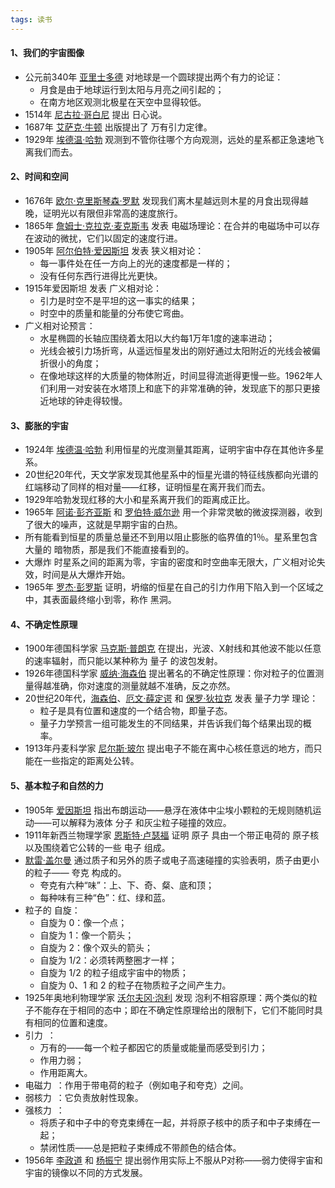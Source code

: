 ```yaml
---
tags: 读书
---
```




#### 1、我们的宇宙图像

* 公元前340年 <u>亚里士多德</u> 对地球是一个圆球提出两个有力的论证：
  * 月食是由于地球运行到太阳与月亮之间引起的；
  * 在南方地区观测北极星在天空中显得较低。
* 1514年 <u>尼古拉·哥白尼</u> 提出 <hm>日心说</hm>。
* 1687年 <u>艾萨克·牛顿</u> 出版提出了 <hm>万有引力定律</hm>。
* 1929年 <u>埃德温·哈勃</u> 观测到不管你往哪个方向观测，远处的星系都正急速地飞离我们而去。



#### 2、时间和空间

* 1676年 <u>欧尔·克里斯琴森·罗默</u> 发现我们离木星越远则木星的月食出现得越晚，证明光以有限但非常高的速度旅行。
* 1865年 <u>詹姆士·克拉克·麦克斯韦</u> 发表 <hm>电磁场理论</hm>：在合并的电磁场中可以存在波动的微扰，它们以固定的速度行进。
* 1905年 <u>阿尔伯特·爱因斯坦</u> 发表 <hm>狭义相对论</hm>：
  * 每一事件处在任一方向上的光的速度都是一样的；
  * 没有任何东西行进得比光更快。
* 1915年爱因斯坦 发表 <hm>广义相对论</hm>：
  * 引力是时空不是平坦的这一事实的结果；
  * 时空中的质量和能量的分布使它弯曲。
* 广义相对论预言：
  * 水星椭圆的长轴应围绕着太阳以大约每1万年1度的速率进动；
  * 光线会被引力场折弯，从遥远恒星发出的刚好通过太阳附近的光线会被偏折很小的角度；
  * 在像地球这样的大质量的物体附近，时间显得流逝得更慢一些。1962年人们利用一对安装在水塔顶上和底下的非常准确的钟，发现底下的那只更接近地球的钟走得较慢。



#### 3、膨胀的宇宙

* 1924年 <u>埃德温·哈勃</u> 利用恒星的光度测量其距离，证明宇宙中存在其他许多星系。
* 20世纪20年代，天文学家发现其他星系中的恒星光谱的特征线族都向光谱的红端移动了同样的相对量——<hm>红移</hm>，证明恒星在离开我们而去。
* 1929年哈勃发现红移的大小和星系离开我们的距离成正比。
* 1965年 <u>阿诺·彭齐亚斯</u> 和 <u>罗伯特·威尔逊</u> 用一个非常灵敏的微波探测器，收到了很大的噪声，这就是早期宇宙的白热。
* 所有能看到恒星的质量总量还不到用以阻止膨胀的临界值的1％。星系里包含大量的 <hm>暗物质</hm>，那是我们不能直接看到的。
* <hm>大爆炸</hm> 时星系之间的距离为零，宇宙的密度和时空曲率无限大，广义相对论失效，时间是从大爆炸开始。
* 1965年 <u>罗杰·彭罗斯</u> 证明，坍缩的恒星在自己的引力作用下陷入到一个区域之中，其表面最终缩小到零，称作 <hm>黑洞</hm>。



#### 4、不确定性原理

* 1900年德国科学家 <u>马克斯·普朗克</u> 在提出，光波、X射线和其他波不能以任意的速率辐射，而只能以某种称为 <hm>量子</hm> 的波包发射。
* 1926年德国科学家 <u>威纳·海森伯</u> 提出著名的<hm>不确定性原理</hm>：你对粒子的位置测量得越准确，你对速度的测量就越不准确，反之亦然。
* 20世纪20年代，<u>海森伯</u>、<u>厄文·薛定谔</u> 和 <u>保罗·狄拉克</u> 发表 <hm>量子力学</hm> 理论：
  * 粒子是具有位置和速度的一个结合物，即量子态。
  * 量子力学预言一组可能发生的不同结果，并告诉我们每个结果出现的概率。
* 1913年丹麦科学家 <u>尼尔斯·玻尔</u> 提出电子不能在离中心核任意远的地方，而只能在一些指定的距离处公转。



#### 5、基本粒子和自然的力

* 1905年 <u>爱因斯坦</u> 指出布朗运动——悬浮在液体中尘埃小颗粒的无规则随机运动——可以解释为液体 <hm>分子</hm> 和灰尘粒子碰撞的效应。
* 1911年新西兰物理学家 <u>恩斯特·卢瑟福</u> 证明 <hm>原子</hm> 具由一个带正电荷的 <hm>原子核</hm> 以及围绕着它公转的一些 <hm>电子</hm> 组成。
* <u>默雷·盖尔曼</u> 通过质子和另外的质子或电子高速碰撞的实验表明，质子由更小的粒子—— <hm>夸克</hm> 构成的。
  * 夸克有六种“味”：上、下、奇、粲、底和顶；
  * 每种味有三种“色”：红、绿和蓝。
* 粒子的 <hm>自旋</hm>：
  * 自旋为 0：像一个点；
  * 自旋为 1：像一个箭头；
  * 自旋为 2：像个双头的箭头；
  * 自旋为 1/2：必须转两整圈才一样；
  * 自旋为 1/2 的粒子组成宇宙中的物质；
  * 自旋为 0、1 和 2 的粒子在物质粒子之间产生力。
* 1925年奥地利物理学家 <u>沃尔夫冈·泡利</u> 发现 <hm>泡利不相容原理</hm>：两个类似的粒子不能存在于相同的态中；即在不确定性原理给出的限制下，它们不能同时具有相同的位置和速度。
* <hm style="float:left; margin-right: .5em">引力</hm>：
  * 万有的——每一个粒子都因它的质量或能量而感受到引力；
  * 作用力弱；
  * 作用距离大。
* <hm style="float:left; margin-right: .5em">电磁力</hm>：作用于带电荷的粒子（例如电子和夸克）之间。
* <hm style="float:left; margin-right: .5em">弱核力</hm>：它负责放射性现象。
* <hm style="float:left; margin-right: .5em">强核力</hm>：
  * 将质子和中子中的夸克束缚在一起，并将原子核中的质子和中子束缚在一起；
  * 禁闭性质——总是把粒子束缚成不带颜色的结合体。
* 1956年 <u>李政道</u> 和 <u>杨振宁</u> 提出弱作用实际上不服从P对称——弱力使得宇宙和宇宙的镜像以不同的方式发展。



